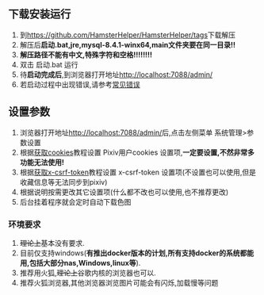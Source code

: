 ## 下载安装运行

1. 到<https://github.com/HamsterHelper/HamsterHelper/tags>下载解压
2. 解压后**启动.bat,jre,mysql-8.4.1-winx64,main文件夹要在同一目录!!**
2. **解压路径不能有中文,特殊字符和空格!!!!!!!!**
3. 双击 启动.bat 运行
4. 待**启动完成后**,到浏览器打开地址<http://localhost:7088/admin/>
5. 若启动过程中出现错误,请参考[常见错误](常见错误.md)

## 设置参数
1. 浏览器打开地址<http://localhost:7088/admin/>后,点击左侧菜单 系统管理>参数设置
3. 根据[获取cookies](获取cookies.md)教程设置 Pixiv用户cookies 设置项,**一定要设置,不然非常多功能无法使用!**
4. 根据[获取x-csrf-token](获取x-csrf-token.md)教程设置 x-csrf-token 设置项(不设置也可以使用,但是收藏信息等无法同步到pixiv)
5. 根据说明按需更改其它设置项(什么都不改也可以使用,也不推荐更改)
6. 后台挂着程序就会定时自动下载色图

### 环境要求
1. ~~理论上~~基本没有要求.
2. 目前仅支持windows(**有推出docker版本的计划,所有支持docker的系统都能用,包括大部分nas,Windows,linux等**).
3. 推荐用火狐,~~理论上~~谷歌内核的浏览器也可以.
4. 推荐火狐浏览器,其他浏览器浏览图片可能会有闪烁,加载慢等问题
